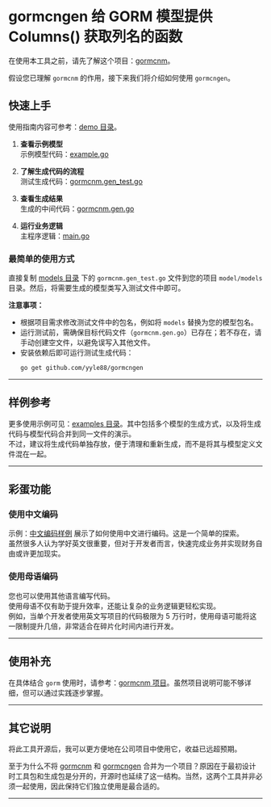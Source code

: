 # gormcngen 给 GORM 模型提供 Columns() 获取列名的函数

在使用本工具之前，请先了解这个项目：[gormcnm](https://github.com/yyle88/gormcnm)。

假设您已理解 `gormcnm` 的作用，接下来我们将介绍如何使用 `gormcngen`。

## 快速上手

使用指南内容可参考：[demo 目录](../../internal/demos/demo1)。

1. **查看示例模型**  
   示例模型代码：[example.go](../../internal/demos/demo1/demo1models/example.go)

2. **了解生成代码的流程**  
   测试生成代码：[gormcnm.gen_test.go](../../internal/demos/demo1/demo1models/gormcnm.gen_test.go)

3. **查看生成结果**  
   生成的中间代码：[gormcnm.gen.go](../../internal/demos/demo1/demo1models/gormcnm.gen.go)

4. **运行业务逻辑**  
   主程序逻辑：[main.go](../../internal/demos/demo1/main.go)

### 最简单的使用方式

直接复制 [models 目录](../../internal/demos/demo1/demo1models) 下的 `gormcnm.gen_test.go` 文件到您的项目 `model/models` 目录。然后，将需要生成的模型类写入测试文件中即可。

**注意事项：**
- 根据项目需求修改测试文件中的包名，例如将 `models` 替换为您的模型包名。
- 运行测试前，需确保目标代码文件（`gormcnm.gen.go`）已存在；若不存在，请手动创建空文件，以避免误写入其他文件。
- 安装依赖后即可运行测试生成代码：
   ```bash
   go get github.com/yyle88/gormcngen
   ```

---

## 样例参考

更多使用示例可见：[examples 目录](../../internal/examples)。其中包括多个模型的生成方式，以及将生成代码与模型代码合并到同一文件的演示。  
不过，建议将生成代码单独存放，便于清理和重新生成，而不是将其与模型定义文件混在一起。

---

## 彩蛋功能

### 使用中文编码

示例：[中文编码样例](../../internal/examples/example4/example4usage/example4usage_test.go) 展示了如何使用中文进行编码。这是一个简单的探索。  
虽然很多人认为学好英文很重要，但对于开发者而言，快速完成业务并实现财务自由或许更加现实。

### 使用母语编码

您也可以使用其他语言编写代码。  
使用母语不仅有助于提升效率，还能让复杂的业务逻辑更轻松实现。  
例如，当单个开发者使用英文写项目的代码极限为 5 万行时，使用母语可能将这一限制提升几倍，非常适合在碎片化时间内进行开发。

---

## 使用补充

在具体结合 `gorm` 使用时，请参考：[gormcnm 项目](https://github.com/yyle88/gormcnm)。虽然项目说明可能不够详细，但可以通过实践逐步掌握。

---

## 其它说明

将此工具开源后，我可以更方便地在公司项目中使用它，收益已远超预期。

至于为什么不将 [gormcnm](https://github.com/yyle88/gormcnm) 和 [gormcngen](https://github.com/yyle88/gormcngen) 合并为一个项目？原因在于最初设计时工具包和生成包是分开的，开源时也延续了这一结构。当然，这两个工具并非必须一起使用，因此保持它们独立使用是最合适的。

---
